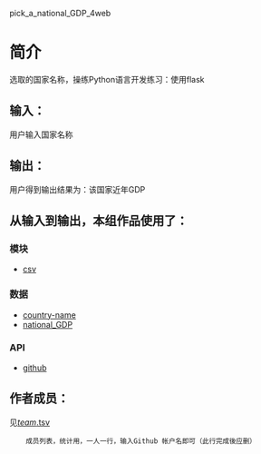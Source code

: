 pick_a_national_GDP_4web


		
# 简介 
选取的国家名称，操练Python语言开发练习：使用flask


		
## 输入：
用户输入国家名称
## 输出：
用户得到输出结果为：该国家近年GDP
## 从输入到输出，本组作品使用了：
### 模块
* [csv](https://github.com/thephpleague/csv)
### 数据
* [country-name](https://github.com/hanteng/country-names/blob/master/data/CLDR_country_name_zh-Hans.tsv)
* [national_GDP](https://www.cia.gov/library/publications/download/index.html)
### API
* [github](https://api.github.com/)

## 作者成员：
见[_team_.tsv](_team_/_team_.tsv)


		成员列表，统计用，一人一行，输入Github 帐户名即可（此行完成後应删）

